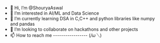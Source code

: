 - 👋 Hi, I’m @ShouryaAswal
- 👀 I’m interested in AI/ML and Data Science
- 🌱 I’m currently learning DSA in C,C++ and python libraries like numpy and pandas
- 💞️ I’m looking to collaborate on hackathons and other projects
- 📫 How to reach me ----------------- (*/ω＼*)

<!---
ShouryaAswal/ShouryaAswal is a ✨ special ✨ repository because its `README.md` (this file) appears on your GitHub profile.
You can click the Preview link to take a look at your changes.
--->
